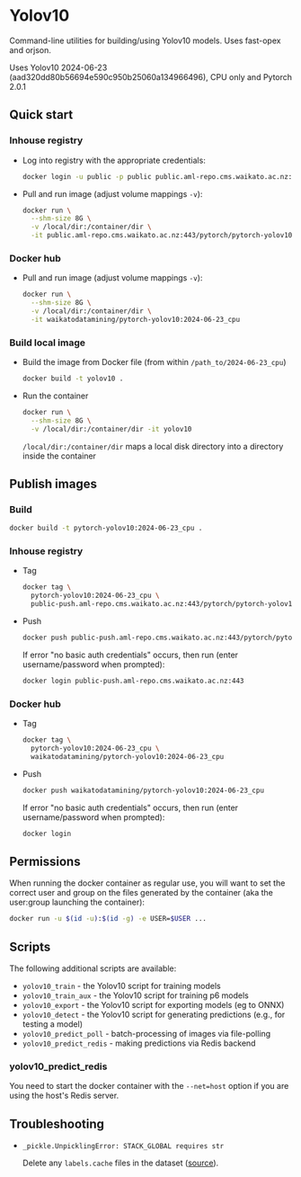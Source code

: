 # Yolov10

Command-line utilities for building/using Yolov10 models. Uses fast-opex and orjson.

Uses Yolov10 2024-06-23 (aad320dd80b56694e590c950b25060a134966496), CPU only and Pytorch 2.0.1


## Quick start

### Inhouse registry

* Log into registry with the appropriate credentials:

  ```bash
  docker login -u public -p public public.aml-repo.cms.waikato.ac.nz:443 
  ```

* Pull and run image (adjust volume mappings `-v`):

  ```bash
  docker run \
    --shm-size 8G \
    -v /local/dir:/container/dir \
    -it public.aml-repo.cms.waikato.ac.nz:443/pytorch/pytorch-yolov10:2024-06-23_cpu
  ```

### Docker hub

* Pull and run image (adjust volume mappings `-v`):

  ```bash
  docker run \
    --shm-size 8G \
    -v /local/dir:/container/dir \
    -it waikatodatamining/pytorch-yolov10:2024-06-23_cpu
  ```

### Build local image

* Build the image from Docker file (from within `/path_to/2024-06-23_cpu`)

  ```bash
  docker build -t yolov10 .
  ```
  
* Run the container

  ```bash
  docker run \
    --shm-size 8G \
    -v /local/dir:/container/dir -it yolov10
  ```
  `/local/dir:/container/dir` maps a local disk directory into a directory inside the container


## Publish images

### Build

```bash
docker build -t pytorch-yolov10:2024-06-23_cpu .
```

### Inhouse registry  
  
* Tag

  ```bash
  docker tag \
    pytorch-yolov10:2024-06-23_cpu \
    public-push.aml-repo.cms.waikato.ac.nz:443/pytorch/pytorch-yolov10:2024-06-23_cpu
  ```
  
* Push

  ```bash
  docker push public-push.aml-repo.cms.waikato.ac.nz:443/pytorch/pytorch-yolov10:2024-06-23_cpu
  ```
  If error "no basic auth credentials" occurs, then run (enter username/password when prompted):
  
  ```bash
  docker login public-push.aml-repo.cms.waikato.ac.nz:443
  ```

### Docker hub  
  
* Tag

  ```bash
  docker tag \
    pytorch-yolov10:2024-06-23_cpu \
    waikatodatamining/pytorch-yolov10:2024-06-23_cpu
  ```
  
* Push

  ```bash
  docker push waikatodatamining/pytorch-yolov10:2024-06-23_cpu
  ```
  If error "no basic auth credentials" occurs, then run (enter username/password when prompted):
  
  ```bash
  docker login
  ```


## Permissions

When running the docker container as regular use, you will want to set the correct
user and group on the files generated by the container (aka the user:group launching
the container):

```bash
docker run -u $(id -u):$(id -g) -e USER=$USER ...
```


## Scripts

The following additional scripts are available:

* `yolov10_train` - the Yolov10 script for training models
* `yolov10_train_aux` - the Yolov10 script for training p6 models
* `yolov10_export` - the Yolov10 script for exporting models (eg to ONNX)
* `yolov10_detect` - the Yolov10 script for generating predictions (e.g., for testing a model)
* `yolov10_predict_poll` - batch-processing of images via file-polling
* `yolov10_predict_redis` - making predictions via Redis backend


### yolov10_predict_redis
 
You need to start the docker container with the `--net=host` option if you are using the host's Redis server.


## Troubleshooting

* `_pickle.UnpicklingError: STACK_GLOBAL requires str`

  Delete any `labels.cache` files in the dataset ([source](https://github.com/WongKinYiu/yolov10/issues/163)).

